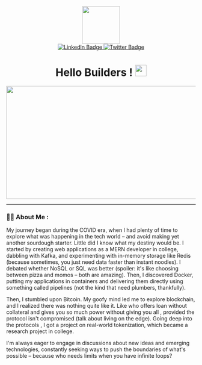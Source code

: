 

<div id="header" align="center">
  <img src="https://media.giphy.com/media/M9gbBd9nbDrOTu1Mqx/giphy.gif" width="100"/>

<div id="badges">
  <a href="https://www.linkedin.com/in/soniaditya1017/">
    <img src="https://img.shields.io/badge/LinkedIn-blue?style=for-the-badge&logo=linkedin&logoColor=white" alt="LinkedIn Badge"/>
  </a>
  <a href="https://twitter.com/inos_aytida">
    <img src="https://img.shields.io/badge/Twitter-blue?style=for-the-badge&logo=twitter&logoColor=white" alt="Twitter Badge"/>
  </a>
</div><img src="https://komarev.com/ghpvc/?username=your-github-aditysoni&style=flat-square&color=blue" alt=""/>
</div>
<h1  align="center">
  Hello Builders !
  <img src="https://media.giphy.com/media/hvRJCLFzcasrR4ia7z/giphy.gif" width="30px"/>
</h1>
<div align="center">
  <img src="https://media.giphy.com/media/dWesBcTLavkZuG35MI/giphy.gif" width="600" height="300"/>
</div>

---
### :woman_technologist: About Me :

 My journey began during the COVID era, when I had plenty of time to explore what was happening in the tech world – and avoid making yet another sourdough starter. Little did I know what my destiny would be. I started by creating web applications as a MERN developer in college, dabbling with Kafka, and experimenting with in-memory storage like Redis (because sometimes, you just need data faster than instant noodles). I debated whether NoSQL or SQL was better (spoiler: it's like choosing between pizza and momos – both are amazing). Then, I discovered Docker, putting my applications in containers and delivering them directly using something called pipelines (not the kind that need plumbers, thankfully).

Then, I stumbled upon Bitcoin. My goofy mind led me to explore blockchain, and I realized there was nothing quite like it. Like who offers loan without collateral and gives you so much power without giving you all , provided the protocol isn't compromised (talk about living on the edge). Going deep into the protocols , I got a project on real-world tokenization, which became a research project in college.

I'm always eager to engage in discussions about new ideas and emerging technologies, constantly seeking ways to push the boundaries of what's possible – because who needs limits when you have infinite loops?




